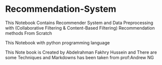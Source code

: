 # Recommendation-System
This Notebook Contains Recommender System and Data Preprocessing with (Collaborative Filtering &amp; Content-Based Filtering) Recommendation methods From Scratch 

This Notebook with python programming language

This Note book is Created by Abdelrahman Fakhry Hussein and There are some Techniques and Markdowns has been taken from prof:Andrew NG
